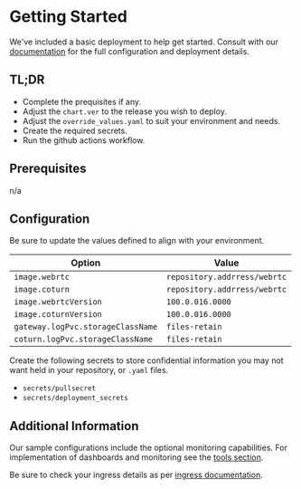 # Getting Started
We've included a basic deployment to help get started.
Consult with our [documentation](https://all.docs.genesys.com/WebRTC/Current/WebRTCPEGuide) for the full configuration and deployment details.

## TL;DR
- Complete the prequisites if any.
- Adjust the `chart.ver` to the release you wish to deploy.
- Adjust the `override_values.yaml` to suit your environment and needs.
- Create the required secrets.
- Run the github actions workflow.

## Prerequisites

n/a

## Configuration

Be sure to update the values defined to align with your environment.

|Option|Value|
|-|-|
|`image.webrtc`|`repository.addrress/webrtc`
|`image.coturn`|`repository.addrress/webrtc`
|`image.webrtcVersion`|`100.0.016.0000`
|`image.coturnVersion`|`100.0.016.0000`
|`gateway.logPvc.storageClassName`|`files-retain`
|`coturn.logPvc.storageClassName`|`files-retain`

Create the following secrets to store confidential information you may not want held in your repository, or `.yaml` files. 
- `secrets/pullsecret`
- `secrets/deployment_secrets`



## Additional Information

Our sample configurations include the optional monitoring capabilities. For implementation of dashboards and monitoring see the [tools section](/tools).

Be sure to check your ingress details as per [ingress documentation](/doc/ingress.md).
